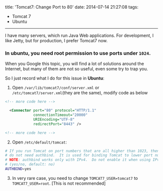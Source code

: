 title: 'Tomcat7: Change Port to 80'
date: 2014-07-14 21:27:08
tags:
  - Tomcat 7
  - Ubuntu
---
I have many servers, which run Java Web applications. For development, I like Jetty, but for production, I prefer Tomcat7 now.
### In ubuntu, you need root permission to use ports under `1024`.
<!-- more -->

When you Google this topic, you will find a lot of solutions around the Internet, but many of them are not so useful, even some try to trap you.

So I just record what I do for this issue in **Ubuntu**:

1. Open `/var/lib/tomcat7/conf/server.xml` or `/etc/tomcat7/server.xml`(they are the same), modify code as below
```xml
<!-- more code here -->

  <Connector port="80" protocol="HTTP/1.1"
             connectionTimeout="20000"
             URIEncoding="UTF-8"
             redirectPort="8443" />

<!-- more code here -->
```

2. Open `/etc/default/tomcat`:
```bash
# If you run Tomcat on port numbers that are all higher than 1023, then you
# do not need authbind.  It is used for binding Tomcat to lower port numbers.
# NOTE: authbind works only with IPv4.  Do not enable it when using IPv6.
# (yes/no, default: no)
AUTHBIND=yes
```

3. In very rare case, you need to change `TOMCAT7_USER=tomcat7` to `TOMCAT7_USER=root`. [This is not recommended]
